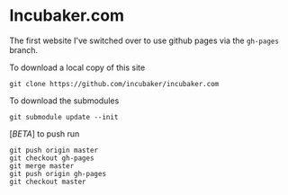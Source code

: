# Incubaker.com

The first website I've switched over to use github pages via the `gh-pages` branch.

To download a local copy of this site

	git clone https://github.com/incubaker/incubaker.com

To download the submodules

	git submodule update --init

[*BETA*] to push run
	
	git push origin master
	git checkout gh-pages
	git merge master
	git push origin gh-pages
	git checkout master	